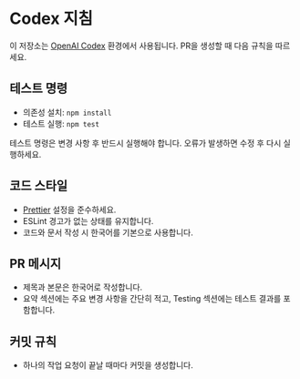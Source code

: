 # Codex 지침

이 저장소는 [OpenAI Codex](https://github.com/openai/codex) 환경에서 사용됩니다. PR을 생성할 때 다음 규칙을 따르세요.

## 테스트 명령

- 의존성 설치: `npm install`
- 테스트 실행: `npm test`

테스트 명령은 변경 사항 후 반드시 실행해야 합니다. 오류가 발생하면 수정 후 다시 실행하세요.

## 코드 스타일

- [Prettier](.prettierrc) 설정을 준수하세요.
- ESLint 경고가 없는 상태를 유지합니다.
- 코드와 문서 작성 시 한국어를 기본으로 사용합니다.

## PR 메시지

- 제목과 본문은 한국어로 작성합니다.
- 요약 섹션에는 주요 변경 사항을 간단히 적고, Testing 섹션에는 테스트 결과를 포함합니다.

## 커밋 규칙

- 하나의 작업 요청이 끝날 때마다 커밋을 생성합니다.
